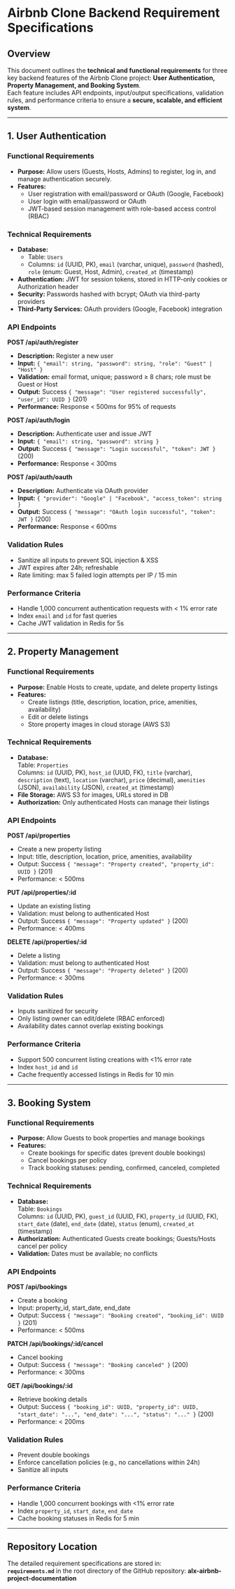 # Airbnb Clone Backend Requirement Specifications

## Overview
This document outlines the **technical and functional requirements** for three key backend features of the Airbnb Clone project: **User Authentication, Property Management, and Booking System**.  
Each feature includes API endpoints, input/output specifications, validation rules, and performance criteria to ensure a **secure, scalable, and efficient system**.

---

## 1. User Authentication

### Functional Requirements
- **Purpose:** Allow users (Guests, Hosts, Admins) to register, log in, and manage authentication securely.
- **Features:**
  - User registration with email/password or OAuth (Google, Facebook)
  - User login with email/password or OAuth
  - JWT-based session management with role-based access control (RBAC)

### Technical Requirements
- **Database:**
  - Table: `Users`
  - Columns: `id` (UUID, PK), `email` (varchar, unique), `password` (hashed), `role` (enum: Guest, Host, Admin), `created_at` (timestamp)
- **Authentication:** JWT for session tokens, stored in HTTP-only cookies or Authorization header
- **Security:** Passwords hashed with bcrypt; OAuth via third-party providers
- **Third-Party Services:** OAuth providers (Google, Facebook) integration

### API Endpoints

**POST /api/auth/register**  
- **Description:** Register a new user  
- **Input:** `{ "email": string, "password": string, "role": "Guest" | "Host" }`  
- **Validation:** email format, unique; password ≥ 8 chars; role must be Guest or Host  
- **Output:** Success `{ "message": "User registered successfully", "user_id": UUID }` (201)  
- **Performance:** Response < 500ms for 95% of requests  

**POST /api/auth/login**  
- **Description:** Authenticate user and issue JWT  
- **Input:** `{ "email": string, "password": string }`  
- **Output:** Success `{ "message": "Login successful", "token": JWT }` (200)  
- **Performance:** Response < 300ms  

**POST /api/auth/oauth**  
- **Description:** Authenticate via OAuth provider  
- **Input:** `{ "provider": "Google" | "Facebook", "access_token": string }`  
- **Output:** Success `{ "message": "OAuth login successful", "token": JWT }` (200)  
- **Performance:** Response < 600ms  

### Validation Rules
- Sanitize all inputs to prevent SQL injection & XSS
- JWT expires after 24h; refreshable
- Rate limiting: max 5 failed login attempts per IP / 15 min

### Performance Criteria
- Handle 1,000 concurrent authentication requests with < 1% error rate
- Index `email` and `id` for fast queries
- Cache JWT validation in Redis for 5s

---

## 2. Property Management

### Functional Requirements
- **Purpose:** Enable Hosts to create, update, and delete property listings
- **Features:**
  - Create listings (title, description, location, price, amenities, availability)
  - Edit or delete listings
  - Store property images in cloud storage (AWS S3)

### Technical Requirements
- **Database:**  
  Table: `Properties`  
  Columns: `id` (UUID, PK), `host_id` (UUID, FK), `title` (varchar), `description` (text), `location` (varchar), `price` (decimal), `amenities` (JSON), `availability` (JSON), `created_at` (timestamp)  
- **File Storage:** AWS S3 for images, URLs stored in DB  
- **Authorization:** Only authenticated Hosts can manage their listings

### API Endpoints

**POST /api/properties**  
- Create a new property listing  
- Input: title, description, location, price, amenities, availability  
- Output: Success `{ "message": "Property created", "property_id": UUID }` (201)  
- Performance: < 500ms  

**PUT /api/properties/:id**  
- Update an existing listing  
- Validation: must belong to authenticated Host  
- Output: Success `{ "message": "Property updated" }` (200)  
- Performance: < 400ms  

**DELETE /api/properties/:id**  
- Delete a listing  
- Validation: must belong to authenticated Host  
- Output: Success `{ "message": "Property deleted" }` (200)  
- Performance: < 300ms  

### Validation Rules
- Inputs sanitized for security  
- Only listing owner can edit/delete (RBAC enforced)  
- Availability dates cannot overlap existing bookings  

### Performance Criteria
- Support 500 concurrent listing creations with <1% error rate  
- Index `host_id` and `id`  
- Cache frequently accessed listings in Redis for 10 min

---

## 3. Booking System

### Functional Requirements
- **Purpose:** Allow Guests to book properties and manage bookings  
- **Features:**
  - Create bookings for specific dates (prevent double bookings)  
  - Cancel bookings per policy  
  - Track booking statuses: pending, confirmed, canceled, completed

### Technical Requirements
- **Database:**  
  Table: `Bookings`  
  Columns: `id` (UUID, PK), `guest_id` (UUID, FK), `property_id` (UUID, FK), `start_date` (date), `end_date` (date), `status` (enum), `created_at` (timestamp)  
- **Authorization:** Authenticated Guests create bookings; Guests/Hosts cancel per policy  
- **Validation:** Dates must be available; no conflicts

### API Endpoints

**POST /api/bookings**  
- Create a booking  
- Input: property_id, start_date, end_date  
- Output: Success `{ "message": "Booking created", "booking_id": UUID }` (201)  
- Performance: < 500ms  

**PATCH /api/bookings/:id/cancel**  
- Cancel booking  
- Output: Success `{ "message": "Booking canceled" }` (200)  
- Performance: < 300ms  

**GET /api/bookings/:id**  
- Retrieve booking details  
- Output: Success `{ "booking_id": UUID, "property_id": UUID, "start_date": "...", "end_date": "...", "status": "..." }` (200)  
- Performance: < 200ms  

### Validation Rules
- Prevent double bookings  
- Enforce cancellation policies (e.g., no cancellations within 24h)  
- Sanitize all inputs

### Performance Criteria
- Handle 1,000 concurrent bookings with <1% error rate  
- Index `property_id`, `start_date`, `end_date`  
- Cache booking statuses in Redis for 5 min

---

## Repository Location
The detailed requirement specifications are stored in:  
**`requirements.md`** in the root directory of the GitHub repository: **alx-airbnb-project-documentation**
